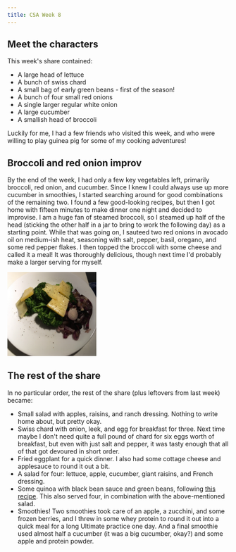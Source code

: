 ```yaml
---
title: CSA Week 8
---
```


## Meet the characters

This week's share contained:

* A large head of lettuce
* A bunch of swiss chard
* A small bag of early green beans - first of the season!
* A bunch of four small red onions
* A single larger regular white onion
* A large cucumber
* A smallish head of broccoli

Luckily for me, I had a few friends who visited this week, and who were willing
to play guinea pig for some of my cooking adventures!

## Broccoli and red onion improv

By the end of the week, I had only a few key vegetables left, primarily
broccoli, red onion, and cucumber. Since I knew I could always use up more
cucumber in smoothies, I started searching around for good combinations of
the remaining two. I found a few good-looking recipes, but then I got home
with fifteen minutes to make dinner one night and decided to improvise.
I am a huge fan of steamed broccoli, so I steamed up half of the head
(sticking the other half in a jar to bring to work the following day) as a
starting point. While that was going on, I sauteed two red onions in
avocado oil on medium-ish heat, seasoning with salt, pepper, basil,
oregano, and some red pepper flakes. I then topped the broccoli with some
cheese and called it a meal! It was thoroughly delicious, though next time
I'd probably make a larger serving for myself.

<img class="centerimage" src="../images/20170808-broccoli-red-onion.jpg" width="40%">

## The rest of the share

In no particular order, the rest of the share (plus leftovers from last week)
became:

* Small salad with apples, raisins, and ranch dressing. Nothing to write
home about, but pretty okay.
* Swiss chard with onion, leek, and egg for breakfast for three. Next time
maybe I don't need quite a full pound of chard for six eggs worth of
breakfast, but even with just salt and pepper, it was tasty enough that all
of that got devoured in short order.
* Fried eggplant for a quick dinner. I also had some cottage cheese and
applesauce to round it out a bit.
* A salad for four: lettuce, apple, cucumber, giant raisins, and French dressing.
* Some quinoa with black bean sauce and green beans, following [this
recipe](https://recipes.sparkpeople.com/recipe-detail.asp?recipe=2009479).
This also served four, in combination with the above-mentioned salad.
* Smoothies! Two smoothies took care of an apple, a zucchini, and some
frozen berries, and I threw in some whey protein to round it out into a
quick meal for a long Ultimate practice one day. And a final smoothie used
almost half a cucumber (it was a big cucumber, okay?) and some apple and
protein powder.
